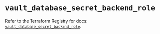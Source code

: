# `vault_database_secret_backend_role`

Refer to the Terraform Registry for docs: [`vault_database_secret_backend_role`](https://registry.terraform.io/providers/hashicorp/vault/3.23.0/docs/resources/database_secret_backend_role).
